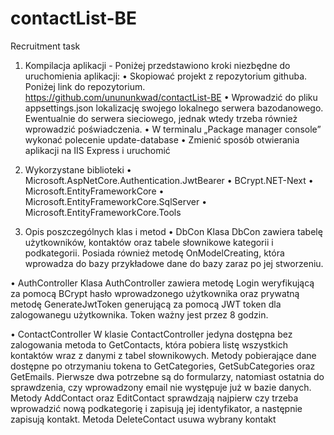 # contactList-BE
Recruitment task

1.	Kompilacja aplikacji - Poniżej przedstawiono kroki niezbędne do uruchomienia aplikacji:
  •	Skopiować projekt z repozytorium githuba. Poniżej link do repozytorium.
    https://github.com/unununkwad/contactList-BE
  •	Wprowadzić do pliku appsettings.json lokalizację swojego lokalnego serwera bazodanowego. Ewentualnie do serwera sieciowego, jednak wtedy trzeba również wprowadzić poświadczenia.
  •	W terminalu „Package manager console” wykonać polecenie update-database
  •	Zmienić sposób otwierania aplikacji na IIS Express i uruchomić
 
2.	Wykorzystane biblioteki
  •	Microsoft.AspNetCore.Authentication.JwtBearer
  •	BCrypt.NET-Next
  •	Microsoft.EntityFrameworkCore
  •	Microsoft.EntityFrameworkCore.SqlServer
  •	Microsoft.EntityFrameworkCore.Tools

3.	Opis poszczególnych klas i metod
  •	DbCon
    Klasa DbCon zawiera tabelę użytkowników, kontaktów oraz tabele słownikowe kategorii i podkategorii. Posiada również metodę OnModelCreating, która wprowadza do bazy przykładowe dane do bazy zaraz po jej stworzeniu. 
   
  •	AuthController
    Klasa AuthController zawiera metodę Login weryfikującą za pomocą BCrypt hasło wprowadzonego użytkownika oraz prywatną metodę GenerateJwtToken generującą za pomocą  JWT token dla zalogowanegu użytkownika. Token ważny jest przez 8 godzin.
   
  •	ContactController
    W klasie ContactController jedyna dostępna bez zalogowania metoda to GetContacts, która pobiera listę wszystkich kontaktów wraz z danymi z tabel słownikowych.
    Metody pobierające dane dostępne po otrzymaniu tokena to GetCategories, GetSubCategories oraz GetEmails. Pierwsze dwa potrzebne są do formularzy, natomiast ostatnia do sprawdzenia, czy wprowadzony email nie występuje już w bazie danych.
    Metody AddContact oraz EditContact sprawdzają najpierw czy trzeba wprowadzić nową podkategorię i zapisują jej identyfikator, a następnie zapisują kontakt.
    Metoda DeleteContact usuwa wybrany kontakt
